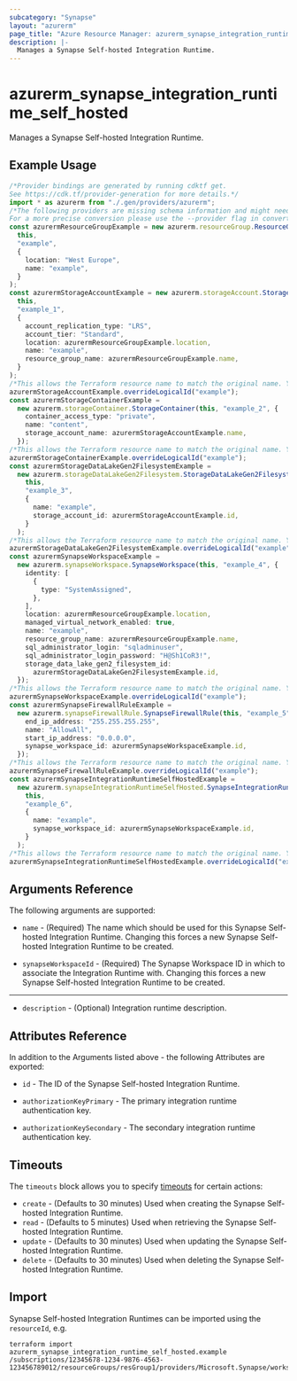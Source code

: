 ```yaml
---
subcategory: "Synapse"
layout: "azurerm"
page_title: "Azure Resource Manager: azurerm_synapse_integration_runtime_self_hosted"
description: |-
  Manages a Synapse Self-hosted Integration Runtime.
---
```


# azurerm\_synapse\_integration\_runtime\_self\_hosted

Manages a Synapse Self-hosted Integration Runtime.

## Example Usage

```typescript
/*Provider bindings are generated by running cdktf get.
See https://cdk.tf/provider-generation for more details.*/
import * as azurerm from "./.gen/providers/azurerm";
/*The following providers are missing schema information and might need manual adjustments to synthesize correctly: azurerm.
For a more precise conversion please use the --provider flag in convert.*/
const azurermResourceGroupExample = new azurerm.resourceGroup.ResourceGroup(
  this,
  "example",
  {
    location: "West Europe",
    name: "example",
  }
);
const azurermStorageAccountExample = new azurerm.storageAccount.StorageAccount(
  this,
  "example_1",
  {
    account_replication_type: "LRS",
    account_tier: "Standard",
    location: azurermResourceGroupExample.location,
    name: "example",
    resource_group_name: azurermResourceGroupExample.name,
  }
);
/*This allows the Terraform resource name to match the original name. You can remove the call if you don't need them to match.*/
azurermStorageAccountExample.overrideLogicalId("example");
const azurermStorageContainerExample =
  new azurerm.storageContainer.StorageContainer(this, "example_2", {
    container_access_type: "private",
    name: "content",
    storage_account_name: azurermStorageAccountExample.name,
  });
/*This allows the Terraform resource name to match the original name. You can remove the call if you don't need them to match.*/
azurermStorageContainerExample.overrideLogicalId("example");
const azurermStorageDataLakeGen2FilesystemExample =
  new azurerm.storageDataLakeGen2Filesystem.StorageDataLakeGen2Filesystem(
    this,
    "example_3",
    {
      name: "example",
      storage_account_id: azurermStorageAccountExample.id,
    }
  );
/*This allows the Terraform resource name to match the original name. You can remove the call if you don't need them to match.*/
azurermStorageDataLakeGen2FilesystemExample.overrideLogicalId("example");
const azurermSynapseWorkspaceExample =
  new azurerm.synapseWorkspace.SynapseWorkspace(this, "example_4", {
    identity: [
      {
        type: "SystemAssigned",
      },
    ],
    location: azurermResourceGroupExample.location,
    managed_virtual_network_enabled: true,
    name: "example",
    resource_group_name: azurermResourceGroupExample.name,
    sql_administrator_login: "sqladminuser",
    sql_administrator_login_password: "H@Sh1CoR3!",
    storage_data_lake_gen2_filesystem_id:
      azurermStorageDataLakeGen2FilesystemExample.id,
  });
/*This allows the Terraform resource name to match the original name. You can remove the call if you don't need them to match.*/
azurermSynapseWorkspaceExample.overrideLogicalId("example");
const azurermSynapseFirewallRuleExample =
  new azurerm.synapseFirewallRule.SynapseFirewallRule(this, "example_5", {
    end_ip_address: "255.255.255.255",
    name: "AllowAll",
    start_ip_address: "0.0.0.0",
    synapse_workspace_id: azurermSynapseWorkspaceExample.id,
  });
/*This allows the Terraform resource name to match the original name. You can remove the call if you don't need them to match.*/
azurermSynapseFirewallRuleExample.overrideLogicalId("example");
const azurermSynapseIntegrationRuntimeSelfHostedExample =
  new azurerm.synapseIntegrationRuntimeSelfHosted.SynapseIntegrationRuntimeSelfHosted(
    this,
    "example_6",
    {
      name: "example",
      synapse_workspace_id: azurermSynapseWorkspaceExample.id,
    }
  );
/*This allows the Terraform resource name to match the original name. You can remove the call if you don't need them to match.*/
azurermSynapseIntegrationRuntimeSelfHostedExample.overrideLogicalId("example");

```

## Arguments Reference

The following arguments are supported:

*   `name` - (Required) The name which should be used for this Synapse Self-hosted Integration Runtime. Changing this forces a new Synapse Self-hosted Integration Runtime to be created.

*   `synapseWorkspaceId` - (Required) The Synapse Workspace ID in which to associate the Integration Runtime with. Changing this forces a new Synapse Self-hosted Integration Runtime to be created.

***

* `description` - (Optional) Integration runtime description.

## Attributes Reference

In addition to the Arguments listed above - the following Attributes are exported:

*   `id` - The ID of the Synapse Self-hosted Integration Runtime.

*   `authorizationKeyPrimary` - The primary integration runtime authentication key.

*   `authorizationKeySecondary` - The secondary integration runtime authentication key.

## Timeouts

The `timeouts` block allows you to specify [timeouts](https://www.terraform.io/language/resources/syntax#operation-timeouts) for certain actions:

* `create` - (Defaults to 30 minutes) Used when creating the Synapse Self-hosted Integration Runtime.
* `read` - (Defaults to 5 minutes) Used when retrieving the Synapse Self-hosted Integration Runtime.
* `update` - (Defaults to 30 minutes) Used when updating the Synapse Self-hosted Integration Runtime.
* `delete` - (Defaults to 30 minutes) Used when deleting the Synapse Self-hosted Integration Runtime.

## Import

Synapse Self-hosted Integration Runtimes can be imported using the `resourceId`, e.g.

```shell
terraform import azurerm_synapse_integration_runtime_self_hosted.example /subscriptions/12345678-1234-9876-4563-123456789012/resourceGroups/resGroup1/providers/Microsoft.Synapse/workspaces/workspace1/integrationRuntimes/IntegrationRuntime1
```
